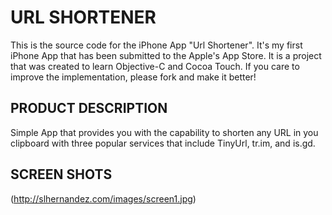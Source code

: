 URL SHORTENER
==============

This is the source code for the iPhone App "Url Shortener".  It's my first iPhone App that has been submitted to the Apple's App Store.  It is a project that was created to learn Objective-C and Cocoa Touch.  If you care to improve the implementation, please fork and make it better!

PRODUCT DESCRIPTION
------------------

Simple App that provides you with the capability to shorten any URL in you clipboard with three popular services that include TinyUrl, tr.im, and is.gd.  

SCREEN SHOTS
----------
(http://slhernandez.com/images/screen1.jpg)